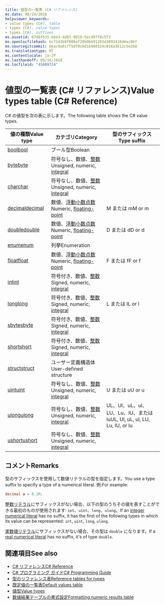 ```yaml
---
title: 値型の一覧表 (C# リファレンス)
ms.date: 08/24/2018
helpviewer_keywords:
- value types [C#], table
- types [C#], value types
- types [C#], suffixes
ms.assetid: 67d8f631-b6e3-4d83-9910-5ec497f8c5f3
ms.openlocfilehash: bc7143b9f006af20b0bb91203d3093410d4ac0bf
ms.sourcegitcommit: 6eac9a01ff5d70c6d18460324c016a3612c5e268
ms.translationtype: HT
ms.contentlocale: ja-JP
ms.lasthandoff: 09/16/2018
ms.locfileid: "45609724"
---
```

# <a name="value-types-table-c-reference"></a><span data-ttu-id="aea95-102">値型の一覧表 (C# リファレンス)</span><span class="sxs-lookup"><span data-stu-id="aea95-102">Value types table (C# Reference)</span></span>

<span data-ttu-id="aea95-103">C# の値型を次の表に示します。</span><span class="sxs-lookup"><span data-stu-id="aea95-103">The following table shows the C# value types.</span></span>  
  
|<span data-ttu-id="aea95-104">値の種類</span><span class="sxs-lookup"><span data-stu-id="aea95-104">Value type</span></span>|<span data-ttu-id="aea95-105">カテゴリ</span><span class="sxs-lookup"><span data-stu-id="aea95-105">Category</span></span>|<span data-ttu-id="aea95-106">型のサフィックス</span><span class="sxs-lookup"><span data-stu-id="aea95-106">Type suffix</span></span>|  
|----------------|--------------|-----------------|  
|[<span data-ttu-id="aea95-107">bool</span><span class="sxs-lookup"><span data-stu-id="aea95-107">bool</span></span>](bool.md)|<span data-ttu-id="aea95-108">ブール型</span><span class="sxs-lookup"><span data-stu-id="aea95-108">Boolean</span></span>||  
|[<span data-ttu-id="aea95-109">byte</span><span class="sxs-lookup"><span data-stu-id="aea95-109">byte</span></span>](byte.md)|<span data-ttu-id="aea95-110">符号なし、数値、[整数](integral-types-table.md)</span><span class="sxs-lookup"><span data-stu-id="aea95-110">Unsigned, numeric, [integral](integral-types-table.md)</span></span>||  
|[<span data-ttu-id="aea95-111">char</span><span class="sxs-lookup"><span data-stu-id="aea95-111">char</span></span>](char.md)|<span data-ttu-id="aea95-112">符号なし、数値、[整数](integral-types-table.md)</span><span class="sxs-lookup"><span data-stu-id="aea95-112">Unsigned, numeric, [integral](integral-types-table.md)</span></span>||  
|[<span data-ttu-id="aea95-113">decimal</span><span class="sxs-lookup"><span data-stu-id="aea95-113">decimal</span></span>](decimal.md)|<span data-ttu-id="aea95-114">数値、[浮動小数点数](floating-point-types-table.md)</span><span class="sxs-lookup"><span data-stu-id="aea95-114">Numeric, [floating-point](floating-point-types-table.md)</span></span>|<span data-ttu-id="aea95-115">M または m</span><span class="sxs-lookup"><span data-stu-id="aea95-115">M or m</span></span>|  
|[<span data-ttu-id="aea95-116">double</span><span class="sxs-lookup"><span data-stu-id="aea95-116">double</span></span>](double.md)|<span data-ttu-id="aea95-117">数値、[浮動小数点数](floating-point-types-table.md)</span><span class="sxs-lookup"><span data-stu-id="aea95-117">Numeric, [floating-point](floating-point-types-table.md)</span></span>|<span data-ttu-id="aea95-118">D または d</span><span class="sxs-lookup"><span data-stu-id="aea95-118">D or d</span></span>|  
|[<span data-ttu-id="aea95-119">enum</span><span class="sxs-lookup"><span data-stu-id="aea95-119">enum</span></span>](enum.md)|<span data-ttu-id="aea95-120">列挙</span><span class="sxs-lookup"><span data-stu-id="aea95-120">Enumeration</span></span>||  
|[<span data-ttu-id="aea95-121">float</span><span class="sxs-lookup"><span data-stu-id="aea95-121">float</span></span>](float.md)|<span data-ttu-id="aea95-122">数値、[浮動小数点数](floating-point-types-table.md)</span><span class="sxs-lookup"><span data-stu-id="aea95-122">Numeric, [floating-point](floating-point-types-table.md)</span></span>|<span data-ttu-id="aea95-123">F または f</span><span class="sxs-lookup"><span data-stu-id="aea95-123">F or f</span></span>|  
|[<span data-ttu-id="aea95-124">int</span><span class="sxs-lookup"><span data-stu-id="aea95-124">int</span></span>](int.md)|<span data-ttu-id="aea95-125">符号付き、数値、[整数](integral-types-table.md)</span><span class="sxs-lookup"><span data-stu-id="aea95-125">Signed, numeric, [integral](integral-types-table.md)</span></span>||  
|[<span data-ttu-id="aea95-126">long</span><span class="sxs-lookup"><span data-stu-id="aea95-126">long</span></span>](long.md)|<span data-ttu-id="aea95-127">符号付き、数値、[整数](integral-types-table.md)</span><span class="sxs-lookup"><span data-stu-id="aea95-127">Signed, numeric, [integral](integral-types-table.md)</span></span>|<span data-ttu-id="aea95-128">L または l</span><span class="sxs-lookup"><span data-stu-id="aea95-128">L or l</span></span>|  
|[<span data-ttu-id="aea95-129">sbyte</span><span class="sxs-lookup"><span data-stu-id="aea95-129">sbyte</span></span>](sbyte.md)|<span data-ttu-id="aea95-130">符号付き、数値、[整数](integral-types-table.md)</span><span class="sxs-lookup"><span data-stu-id="aea95-130">Signed, numeric, [integral](integral-types-table.md)</span></span>||  
|[<span data-ttu-id="aea95-131">short</span><span class="sxs-lookup"><span data-stu-id="aea95-131">short</span></span>](short.md)|<span data-ttu-id="aea95-132">符号付き、数値、[整数](integral-types-table.md)</span><span class="sxs-lookup"><span data-stu-id="aea95-132">Signed, numeric, [integral](integral-types-table.md)</span></span>||  
|[<span data-ttu-id="aea95-133">struct</span><span class="sxs-lookup"><span data-stu-id="aea95-133">struct</span></span>](struct.md)|<span data-ttu-id="aea95-134">ユーザー定義構造体</span><span class="sxs-lookup"><span data-stu-id="aea95-134">User-defined structure</span></span>||  
|[<span data-ttu-id="aea95-135">uint</span><span class="sxs-lookup"><span data-stu-id="aea95-135">uint</span></span>](uint.md)|<span data-ttu-id="aea95-136">符号なし、数値、[整数](integral-types-table.md)</span><span class="sxs-lookup"><span data-stu-id="aea95-136">Unsigned, numeric, [integral](integral-types-table.md)</span></span>|<span data-ttu-id="aea95-137">U または u</span><span class="sxs-lookup"><span data-stu-id="aea95-137">U or u</span></span>|  
|[<span data-ttu-id="aea95-138">ulong</span><span class="sxs-lookup"><span data-stu-id="aea95-138">ulong</span></span>](ulong.md)|<span data-ttu-id="aea95-139">符号なし、数値、[整数](integral-types-table.md)</span><span class="sxs-lookup"><span data-stu-id="aea95-139">Unsigned, numeric, [integral](integral-types-table.md)</span></span>|<span data-ttu-id="aea95-140">UL、Ul、uL、ul、LU、Lu、lU、または lu</span><span class="sxs-lookup"><span data-stu-id="aea95-140">UL, Ul, uL, ul, LU, Lu, lU, or lu</span></span>|  
|[<span data-ttu-id="aea95-141">ushort</span><span class="sxs-lookup"><span data-stu-id="aea95-141">ushort</span></span>](ushort.md)|<span data-ttu-id="aea95-142">符号なし、数値、[整数](integral-types-table.md)</span><span class="sxs-lookup"><span data-stu-id="aea95-142">Unsigned, numeric, [integral](integral-types-table.md)</span></span>||  

## <a name="remarks"></a><span data-ttu-id="aea95-143">コメント</span><span class="sxs-lookup"><span data-stu-id="aea95-143">Remarks</span></span>

<span data-ttu-id="aea95-144">型のサフィックスを使用して数値リテラルの型を指定します。</span><span class="sxs-lookup"><span data-stu-id="aea95-144">You use a type suffix to specify a type of a numerical literal.</span></span> <span data-ttu-id="aea95-145">例:</span><span class="sxs-lookup"><span data-stu-id="aea95-145">For example:</span></span>

```csharp
decimal a = 0.1M;
```

<span data-ttu-id="aea95-146">[整数リテラル](/dotnet/csharp/language-reference/language-specification/lexical-structure#integer-literals)にサフィックスがない場合、以下の型のうちその値を表すことができる最初のものが使用されます: `int`、`uint`、`long`、`ulong`。</span><span class="sxs-lookup"><span data-stu-id="aea95-146">If an [integer numerical literal](/dotnet/csharp/language-reference/language-specification/lexical-structure#integer-literals) has no suffix, it has the first of the following types in which its value can be represented: `int`, `uint`, `long`, `ulong`.</span></span>

<span data-ttu-id="aea95-147">[実数値リテラル](/dotnet/csharp/language-reference/language-specification/lexical-structure#real-literals)にサフィックスがない場合、その型は `double` になります。</span><span class="sxs-lookup"><span data-stu-id="aea95-147">If a [real numerical literal](/dotnet/csharp/language-reference/language-specification/lexical-structure#real-literals) has no suffix, it's of type `double`.</span></span>

## <a name="see-also"></a><span data-ttu-id="aea95-148">関連項目</span><span class="sxs-lookup"><span data-stu-id="aea95-148">See also</span></span>

- [<span data-ttu-id="aea95-149">C# リファレンス</span><span class="sxs-lookup"><span data-stu-id="aea95-149">C# Reference</span></span>](../index.md)
- [<span data-ttu-id="aea95-150">C# プログラミング ガイド</span><span class="sxs-lookup"><span data-stu-id="aea95-150">C# Programming Guide</span></span>](../../programming-guide/index.md)
- [<span data-ttu-id="aea95-151">型のリファレンス表</span><span class="sxs-lookup"><span data-stu-id="aea95-151">Reference tables for types</span></span>](reference-tables-for-types.md)
- [<span data-ttu-id="aea95-152">既定値の一覧表</span><span class="sxs-lookup"><span data-stu-id="aea95-152">Default values table</span></span>](default-values-table.md)
- [<span data-ttu-id="aea95-153">値型</span><span class="sxs-lookup"><span data-stu-id="aea95-153">Value types</span></span>](value-types.md)
- [<span data-ttu-id="aea95-154">数値結果テーブルの書式設定</span><span class="sxs-lookup"><span data-stu-id="aea95-154">Formatting numeric results table</span></span>](formatting-numeric-results-table.md)
